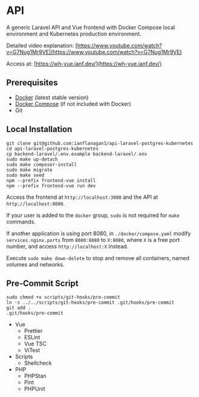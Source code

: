 # API

A generic Laravel API and Vue frontend with Docker Compose local environment and Kubernetes production environment.

Detailed video explanation: [https://www.youtube.com/watch?v=G7Nug1Mr9VE](https://www.youtube.com/watch?v=G7Nug1Mr9VE)

Access at: [https://wh-vue.ianf.dev/](https://wh-vue.ianf.dev/)

## Prerequisites

- [Docker](https://docs.docker.com/get-docker/) (latest stable version)
- [Docker Compose](https://docs.docker.com/compose/install/) (if not included with Docker)
- Git

## Local Installation

```
git clone git@github.com:ianflanagan1/api-laravel-postgres-kubernetes
cd api-laravel-postgres-kubernetes
cp backend-laravel/.env.example backend-laravel/.env
sudo make up-detach
sudo make composer-install
sudo make migrate
sudo make seed
npm --prefix frontend-vue install
npm --prefix frontend-vue run dev
```
Access the frontend at `http://localhost:3000` and the API at `http://localhost:8080`.

If your user is added to the `docker` group, `sudo` is not required for `make` commands.

If another application is using port 8080, in `./docker/compose.yaml` modify `services.nginx.ports` from `8080:8080` to `X:8080`, where `X` is a free port number, and access `http://localhost:X` instead.

Execute `sudo make down-delete` to stop and remove all containers, named volumes and networks.

## Pre-Commit Script

```
sudo chmod +x scripts/git-hooks/pre-commit
ln -s ../../scripts/git-hooks/pre-commit .git/hooks/pre-commit
git add .
.git/hooks/pre-commit
```
- Vue
  - Prettier
  - ESLint
  - Vue TSC
  - ViTest
- Scripts
  - Shellcheck
- PHP
  - PHPStan
  - Pint
  - PHPUnit

